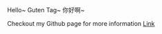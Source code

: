 Hello~ Guten Tag~ 你好啊~

Checkout my Github page for more information [Link](http://4103wei.github.io/)



